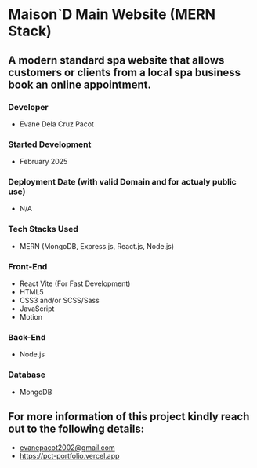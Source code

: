 # Maison`D Main Website (MERN Stack)

## A modern standard spa website that allows customers or clients from a local spa business book an online appointment. 

### Developer
- Evane Dela Cruz Pacot
### Started Development 
- February 2025
### Deployment Date (with valid Domain and for actualy public use)
- N/A
### Tech Stacks Used
- MERN (MongoDB, Express.js, React.js, Node.js)
### Front-End 
- React Vite (For Fast Development)
- HTML5
- CSS3 and/or SCSS/Sass
- JavaScript
- Motion
### Back-End
- Node.js
### Database
- MongoDB

## For more information of this project kindly reach out to the following details:
- evanepacot2002@gmail.com
- https://pct-portfolio.vercel.app
